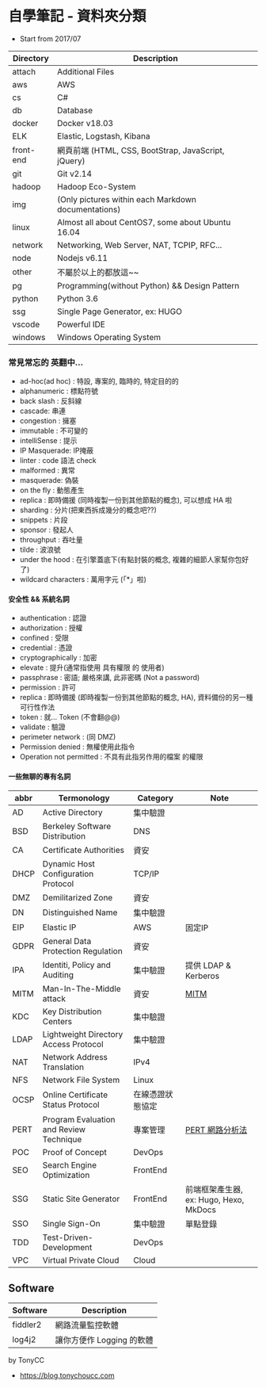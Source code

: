 # 自學筆記 - 資料夾分類

- Start from 2017/07

Directory     | Description
------------- | ------------------------
attach        | Additional Files
aws           | AWS
cs            | C#
db            | Database
docker        | Docker v18.03
ELK           | Elastic, Logstash, Kibana
front-end     | 網頁前端 (HTML, CSS, BootStrap, JavaScript, jQuery)
git           | Git v2.14
hadoop        | Hadoop Eco-System
img           | (Only pictures within each Markdown documentations)
linux         | Almost all about CentOS7, some about Ubuntu 16.04
network       | Networking, Web Server, NAT, TCPIP, RFC...
node          | Nodejs v6.11
other         | 不屬於以上的都放這~~
pg            | Programming(without Python) && Design Pattern
python        | Python 3.6
ssg           | Single Page Generator, ex: HUGO
vscode        | Powerful IDE 
windows       | Windows Operating System


### 常見常忘的 英翻中...

- ad-hoc(ad hoc) : 特設, 專案的, 臨時的, 特定目的的
- alphanumeric : 標點符號
- back slash : 反斜線
- cascade: 串連
- congestion : 擁塞
- immutable : 不可變的
- intelliSense : 提示
- IP Masquerade: IP掩蔽
- linter : code 語法 check
- malformed : 異常
- masquerade: 偽裝
- on the fly : 動態產生 
- replica : 即時備援 (同時複製一份到其他節點的概念), 可以想成 HA 啦
- sharding : 分片(把東西拆成幾分的概念吧??)
- snippets : 片段
- sponsor : 發起人
- throughput : 吞吐量
- tilde : 波浪號
- under the hood : 在引擎蓋底下(有點封裝的概念, 複雜的細節人家幫你包好了)
- wildcard characters : 萬用字元 (「*」啦)


#### 安全性 && 系統名詞

- authentication : 認證
- authorization : 授權
- confined : 受限
- credential : 憑證
- cryptographically : 加密
- elevate : 提升(通常指使用 具有權限 的 使用者)
- passphrase : 密語; 嚴格來講, 此非密碼 (Not a password)
- permission : 許可
- replica : 即時備援 (即時複製一份到其他節點的概念, HA), 資料備份的另一種可行性作法
- token : 就... Token (不會翻@@)
- validate : 驗證
- perimeter network : (同 DMZ)
- Permission denied : 無權使用此指令
- Operation not permitted : 不具有此指另作用的檔案 的權限


#### 一些無聊的專有名詞

abbr   | Termonology                                 | Category        | Note
------ | ------------------------------------------- | --------------- | ------------
AD     | Active Directory                            | 集中驗證         | 
BSD    | Berkeley Software Distribution              | DNS             | 
CA     | Certificate Authorities                     | 資安            | 
DHCP   | Dynamic Host Configuration Protocol         | TCP/IP          | 
DMZ    | Demilitarized Zone                          | 資安            | 
DN     | Distinguished Name                          | 集中驗證         | 
EIP    | Elastic IP                                  | AWS             | 固定IP
GDPR   | General Data Protection Regulation          | 資安            | 
IPA    | Identiti, Policy and Auditing               | 集中驗證         | 提供 LDAP & Kerberos
MITM   | Man-In-The-Middle attack                    | 資安            | [MITM](https://en.wikipedia.org/wiki/Man-in-the-middle_attack)
KDC    | Key Distribution Centers                    | 集中驗證         | 
LDAP   | Lightweight Directory Access Protocol       | 集中驗證         | 
NAT    | Network Address Translation                 | IPv4            | 
NFS    | Network File System                         | Linux           | 
OCSP   | Online Certificate Status Protocol          | 在線憑證狀態協定 | 
PERT   | Program Evaluation and Review Technique     | 專案管理        | [PERT 網路分析法](https://wiki.mbalib.com/zh-tw/PERT%E7%BD%91%E7%BB%9C%E5%88%86%E6%9E%90%E6%B3%95)
POC    | Proof of Concept                            | DevOps          | 
SEO    | Search Engine Optimization                  | FrontEnd        | 
SSG    | Static Site Generator                       | FrontEnd        | 前端框架產生器, ex: Hugo, Hexo, MkDocs
SSO    | Single Sign-On                              | 集中驗證         | 單點登錄
TDD    | Test-Driven-Development                     | DevOps          | 
VPC    | Virtual Private Cloud                       | Cloud           | 


## Software

Software     | Description
------------ | --------------------------
fiddler2     | 網路流量監控軟體
log4j2       | 讓你方便作 Logging 的軟體


by TonyCC

- https://blog.tonychoucc.com